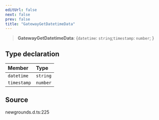 ```yaml
---
editUrl: false
next: false
prev: false
title: "GatewayGetDatetimeData"
---
```


> **GatewayGetDatetimeData**: \{`datetime`: `string`;`timestamp`: `number`;  }

## Type declaration

| Member | Type |
| :------ | :------ |
| `datetime` | `string` |
| `timestamp` | `number` |

## Source

newgrounds.d.ts:225
